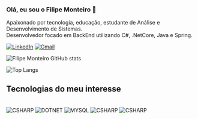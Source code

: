 ### Olá, eu sou o Filipe Monteiro 👋
Apaixonado por tecnologia, educação, estudante de Análise e Desenvolvimento de Sistemas.
<br/>
Desenvolvedor focado em BackEnd utilizando C#, .NetCore, Java e Spring.

[![LinkedIn](https://img.shields.io/badge/LinkedIn-0077B5?style=for-the-badge&logo=linkedin&logoColor=white)](https://www.linkedin.com/in/filipe-monteiro-lourenco/)
[![Gmail](	https://img.shields.io/badge/Gmail-D14836?style=for-the-badge&logo=gmail&logoColor=white)](mailto:filipemonteiro73@gmail.com)

![Filipe Monteiro GitHub stats](http://github-profile-summary-cards.vercel.app/api/cards/stats?username=Filipemont&theme=dracula)


![Top Langs](https://github-readme-stats.vercel.app/api/top-langs/?username=Filipemont&layout=compact&theme=dracula)

## Tecnologias do meu interesse
<div style = "display: inline_block"><br/>
<img align="center" alt="CSHARP" src ="https://img.shields.io/badge/C%23-239120?style=for-the-badge&logo=c-sharp&logoColor=white" />
<img align="center" alt="DOTNET" src ="https://img.shields.io/badge/.NET-5C2D91?style=for-the-badge&logo=.net&logoColor=white" />
<img align="center" alt="MYSQL" src ="https://img.shields.io/badge/MySQL-00000F?style=for-the-badge&logo=mysql&logoColor=white" />
<img align="center" alt="CSHARP" src ="https://img.shields.io/badge/spring-%236DB33F.svg?style=for-the-badge&logo=spring&logoColor=white" />
<img align="center" alt="CSHARP" src ="https://img.shields.io/badge/java-%23ED8B00.svg?style=for-the-badge&logo=openjdk&logoColor=white" />

</div><br/>
